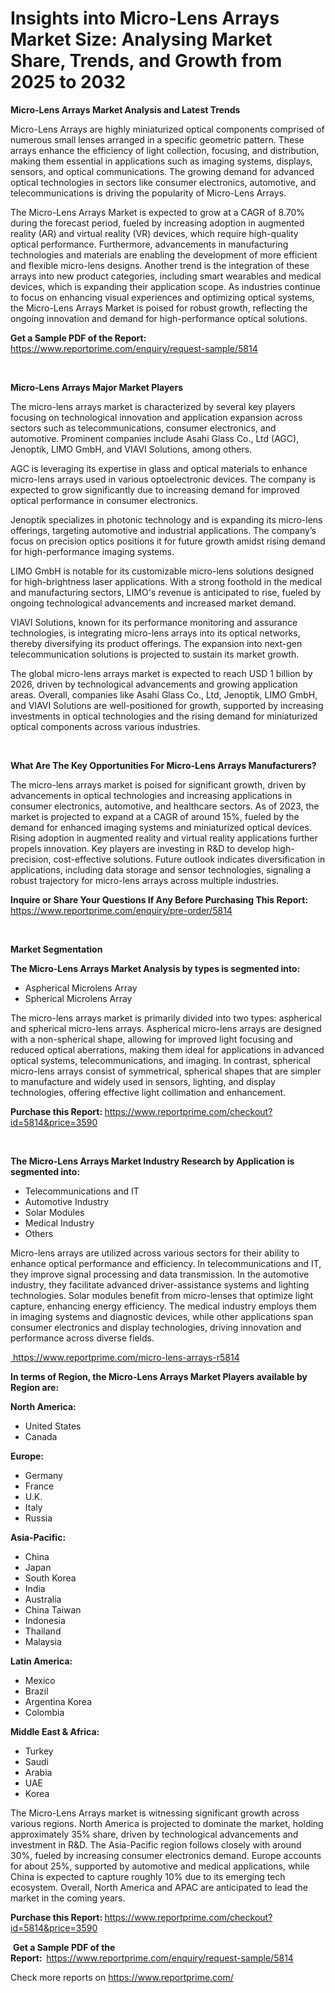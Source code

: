 <p><h1>Insights into Micro-Lens Arrays Market Size: Analysing Market Share, Trends, and Growth from 2025 to 2032</h1></p><p><strong>Micro-Lens Arrays Market Analysis and Latest Trends</strong></p>
<p><p>Micro-Lens Arrays are highly miniaturized optical components comprised of numerous small lenses arranged in a specific geometric pattern. These arrays enhance the efficiency of light collection, focusing, and distribution, making them essential in applications such as imaging systems, displays, sensors, and optical communications. The growing demand for advanced optical technologies in sectors like consumer electronics, automotive, and telecommunications is driving the popularity of Micro-Lens Arrays.</p><p>The Micro-Lens Arrays Market is expected to grow at a CAGR of 8.70% during the forecast period, fueled by increasing adoption in augmented reality (AR) and virtual reality (VR) devices, which require high-quality optical performance. Furthermore, advancements in manufacturing technologies and materials are enabling the development of more efficient and flexible micro-lens designs. Another trend is the integration of these arrays into new product categories, including smart wearables and medical devices, which is expanding their application scope. As industries continue to focus on enhancing visual experiences and optimizing optical systems, the Micro-Lens Arrays Market is poised for robust growth, reflecting the ongoing innovation and demand for high-performance optical solutions.</p></p>
<p><strong>Get a Sample PDF of the Report:&nbsp;</strong> <a href="https://www.reportprime.com/enquiry/request-sample/5814?utm_campaign=1937&utm_medium=2&utm_source=Github&utm_content=ia&utm_term=19032025&utm_id=micro-lens-arrays">https://www.reportprime.com/enquiry/request-sample/5814</a></p>
<p>&nbsp;</p>
<p><strong>Micro-Lens Arrays Major Market Players</strong></p>
<p><p>The micro-lens arrays market is characterized by several key players focusing on technological innovation and application expansion across sectors such as telecommunications, consumer electronics, and automotive. Prominent companies include Asahi Glass Co., Ltd (AGC), Jenoptik, LIMO GmbH, and VIAVI Solutions, among others.</p><p>AGC is leveraging its expertise in glass and optical materials to enhance micro-lens arrays used in various optoelectronic devices. The company is expected to grow significantly due to increasing demand for improved optical performance in consumer electronics.</p><p>Jenoptik specializes in photonic technology and is expanding its micro-lens offerings, targeting automotive and industrial applications. The company’s focus on precision optics positions it for future growth amidst rising demand for high-performance imaging systems.</p><p>LIMO GmbH is notable for its customizable micro-lens solutions designed for high-brightness laser applications. With a strong foothold in the medical and manufacturing sectors, LIMO's revenue is anticipated to rise, fueled by ongoing technological advancements and increased market demand.</p><p>VIAVI Solutions, known for its performance monitoring and assurance technologies, is integrating micro-lens arrays into its optical networks, thereby diversifying its product offerings. The expansion into next-gen telecommunication solutions is projected to sustain its market growth.</p><p>The global micro-lens arrays market is expected to reach USD 1 billion by 2026, driven by technological advancements and growing application areas. Overall, companies like Asahi Glass Co., Ltd, Jenoptik, LIMO GmbH, and VIAVI Solutions are well-positioned for growth, supported by increasing investments in optical technologies and the rising demand for miniaturized optical components across various industries.</p></p>
<p>&nbsp;</p>
<p><strong>What Are The Key Opportunities For Micro-Lens Arrays Manufacturers?</strong></p>
<p><p>The micro-lens arrays market is poised for significant growth, driven by advancements in optical technologies and increasing applications in consumer electronics, automotive, and healthcare sectors. As of 2023, the market is projected to expand at a CAGR of around 15%, fueled by the demand for enhanced imaging systems and miniaturized optical devices. Rising adoption in augmented reality and virtual reality applications further propels innovation. Key players are investing in R&D to develop high-precision, cost-effective solutions. Future outlook indicates diversification in applications, including data storage and sensor technologies, signaling a robust trajectory for micro-lens arrays across multiple industries.</p></p>
<p><strong>Inquire or Share Your Questions If Any Before Purchasing This Report:</strong> <a href="https://www.reportprime.com/enquiry/pre-order/5814?utm_campaign=1937&utm_medium=2&utm_source=Github&utm_content=ia&utm_term=19032025&utm_id=micro-lens-arrays">https://www.reportprime.com/enquiry/pre-order/5814</a></p>
<p>&nbsp;</p>
<p><strong>Market Segmentation</strong></p>
<p><strong>The Micro-Lens Arrays Market Analysis by types is segmented into:</strong></p>
<p><ul><li>Aspherical Microlens Array</li><li>Spherical Microlens Array</li></ul></p>
<p><p>The micro-lens arrays market is primarily divided into two types: aspherical and spherical micro-lens arrays. Aspherical micro-lens arrays are designed with a non-spherical shape, allowing for improved light focusing and reduced optical aberrations, making them ideal for applications in advanced optical systems, telecommunications, and imaging. In contrast, spherical micro-lens arrays consist of symmetrical, spherical shapes that are simpler to manufacture and widely used in sensors, lighting, and display technologies, offering effective light collimation and enhancement.</p></p>
<p><strong>Purchase this Report:&nbsp;</strong><a href="https://www.reportprime.com/checkout?id=5814&price=3590&utm_campaign=1937&utm_medium=2&utm_source=Github&utm_content=ia&utm_term=19032025&utm_id=micro-lens-arrays">https://www.reportprime.com/checkout?id=5814&price=3590</a></p>
<p>&nbsp;</p>
<p><strong>The Micro-Lens Arrays Market Industry Research by Application is segmented into:</strong></p>
<p><ul><li>Telecommunications and IT</li><li>Automotive Industry</li><li>Solar Modules</li><li>Medical Industry</li><li>Others</li></ul></p>
<p><p>Micro-lens arrays are utilized across various sectors for their ability to enhance optical performance and efficiency. In telecommunications and IT, they improve signal processing and data transmission. In the automotive industry, they facilitate advanced driver-assistance systems and lighting technologies. Solar modules benefit from micro-lenses that optimize light capture, enhancing energy efficiency. The medical industry employs them in imaging systems and diagnostic devices, while other applications span consumer electronics and display technologies, driving innovation and performance across diverse fields.</p></p>
<p><a href="https://www.reportprime.com/micro-lens-arrays-r5814?utm_campaign=1937&utm_medium=2&utm_source=Github&utm_content=ia&utm_term=19032025&utm_id=micro-lens-arrays">&nbsp;https://www.reportprime.com/micro-lens-arrays-r5814</a></p>
<p><strong>In terms of Region, the Micro-Lens Arrays Market Players available by Region are:</strong></p>
<p>
    <p> <strong> North America: </strong>
        <ul>
            <li>United States</li>
            <li>Canada</li>
        </ul>
        </p> 
    <p> <strong> Europe: </strong>
        <ul>
            <li>Germany</li>
            <li>France</li>
            <li>U.K.</li>
            <li>Italy</li>
            <li>Russia</li>
        </ul>
        </p> 
    <p> <strong> Asia-Pacific: </strong>
        <ul>
            <li>China</li>
            <li>Japan</li>
            <li>South Korea</li>
            <li>India</li>
            <li>Australia</li>
            <li>China Taiwan</li>
            <li>Indonesia</li>
            <li>Thailand</li>
            <li>Malaysia</li>
        </ul>
        </p> 
    <p> <strong> Latin America: </strong>
        <ul>
            <li>Mexico</li>
            <li>Brazil</li>
            <li>Argentina Korea</li>
            <li>Colombia</li>
        </ul>
        </p> 
    <p> <strong> Middle East & Africa: </strong>
        <ul>
            <li>Turkey</li>
            <li>Saudi</li>
            <li>Arabia</li>
            <li>UAE</li>
            <li>Korea</li>
        </ul>
    </p>
    </p>
<p><p>The Micro-Lens Arrays market is witnessing significant growth across various regions. North America is projected to dominate the market, holding approximately 35% share, driven by technological advancements and investment in R&D. The Asia-Pacific region follows closely with around 30%, fueled by increasing consumer electronics demand. Europe accounts for about 25%, supported by automotive and medical applications, while China is expected to capture roughly 10% due to its emerging tech ecosystem. Overall, North America and APAC are anticipated to lead the market in the coming years.</p></p>
<p><strong>Purchase this Report: </strong><a href="https://www.reportprime.com/checkout?id=5814&price=3590&utm_campaign=1937&utm_medium=2&utm_source=Github&utm_content=ia&utm_term=19032025&utm_id=micro-lens-arrays">https://www.reportprime.com/checkout?id=5814&price=3590</a></p>
<p>&nbsp;<strong>Get a Sample PDF of the Report:&nbsp;&nbsp;</strong><a href="https://www.reportprime.com/enquiry/request-sample/5814?utm_campaign=1937&utm_medium=2&utm_source=Github&utm_content=ia&utm_term=19032025&utm_id=micro-lens-arrays">https://www.reportprime.com/enquiry/request-sample/5814</a></p>
<p><strong></strong></p>
<p>Check more reports on <a href="https://www.reportprime.com/?utm_campaign=1937&utm_medium=2&utm_source=Github&utm_content=ia&utm_term=19032025&utm_id=micro-lens-arrays">https://www.reportprime.com/</a></p>
